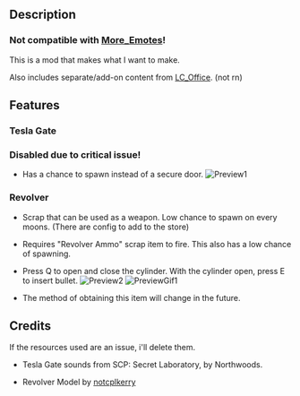## Description

### Not compatible with [More_Emotes](https://thunderstore.io/c/lethal-company/p/Sligili/More_Emotes/)!

This is a mod that makes what I want to make.

Also includes separate/add-on content from [LC_Office](https://thunderstore.io/c/lethal-company/p/Piggy/LC_Office/). (not rn)

## Features

### Tesla Gate
### Disabled due to critical issue!
- Has a chance to spawn instead of a secure door.
![Preview1](https://i.imgur.com/hvGazNs.png)

### Revolver
- Scrap that can be used as a weapon. Low chance to spawn on every moons. (There are config to add to the store)
- Requires "Revolver Ammo" scrap item to fire. This also has a low chance of spawning.
- Press Q to open and close the cylinder. With the cylinder open, press E to insert bullet.
![Preview2](https://i.imgur.com/wacPXok.png)
![PreviewGif1](https://i.imgur.com/9ohaonq.gif)

- The method of obtaining this item will change in the future.

## Credits

If the resources used are an issue, i'll delete them.

- Tesla Gate sounds from SCP: Secret Laboratory, by Northwoods.

- Revolver Model by [notcplkerry](https://sketchfab.com/3d-models/low-poly-python-revolver-80be25747ad244e198b889a40e55cec7)
